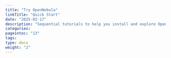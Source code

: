 ```yaml
---
title: "Try OpenNebula"
linkTitle: "Quick Start"
date: "2025-02-17"
description: "Sequential tutorials to help you install and explore OpenNebula in just a few minutes. Whether you’re evaluating the platform, testing key features, or preparing for a future production deployment, these guides will help you get started quickly and efficiently"
categories:
pageintoc: "13"
tags:
type: docs
weight: "2"
---
```


<!-- try_opennebula: -->

<!--# Try OpenNebula with miniONE -->
